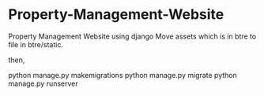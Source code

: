 # Property-Management-Website
Property Management Website using django
Move assets which is in btre to file in btre/static.

then,

python manage.py makemigrations
python manage.py migrate
python manage.py runserver
